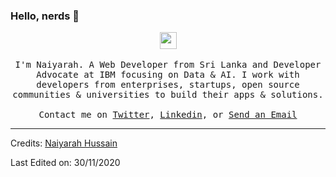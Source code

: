 ### Hello, nerds 👋

<p align="center">
  <img src="https://user-images.githubusercontent.com/5679180/79618120-0daffb80-80be-11ea-819e-d2b0fa904d07.gif" width="27px">
  <br><br>
  <samp>
I'm Naiyarah. A Web Developer from Sri Lanka and Developer Advocate at IBM focusing on Data & AI. I work with developers from enterprises, startups, open source communities & universities to build their apps & solutions.
     <br><br>Contact me on <a href="https://twitter.com/naisofly">Twitter</a>, <a href="https://www.linkedin.com/in/naiyarah/">Linkedin</a>, or <a href="mailto:naiyarah.h@gmail.com">Send an Email</a>
  </samp>
</p>

<!--
**naisofly/naisofly** is a ✨ _special_ ✨ repository because its `README.md` (this file) appears on your GitHub profile.

Here are some ideas to get you started:

- 🔭 I’m currently working on ...
- 🌱 I’m currently learning ...
- 👯 I’m looking to collaborate on ...
- 🤔 I’m looking for help with ...
- 💬 Ask me about ...
- 📫 How to reach me: ...
- 😄 Pronouns: ...
- ⚡ Fun fact: ...
-->

-----
Credits: [Naiyarah Hussain](https://github.com/naisofly)

Last Edited on: 30/11/2020